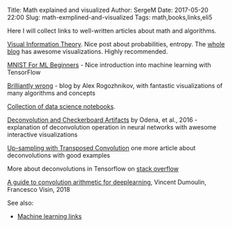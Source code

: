 Title: Math explained and visualized
Author: SergeM
Date: 2017-05-20 22:00
Slug: math-exmplined-and-visualized
Tags: math,books,links,eli5


Here I will collect links to well-written articles about math and algorithms. 

[Visual Information Theory](http://colah.github.io/posts/2015-09-Visual-Information/). Nice post about probabilities, entropy. The [whole blog](http://colah.github.io/) has awesome visualizations. Highly recommended.

[MNIST For ML Beginners](https://www.tensorflow.org/get_started/mnist/beginners) - Nice introduction into machine learning with TensorFlow

[Brilliantly wrong](http://arogozhnikov.github.io/) - blog by Alex Rogozhnikov, with fantastic visualizations of many algorithms and concepts

[Collection of data science notebooks](https://github.com/donnemartin/data-science-ipython-notebooks). 


[Deconvolution and Checkerboard Artifacts](https://distill.pub/2016/deconv-checkerboard/) by 
Odena, et al., 2016 - explanation of
deconvolution operation in neural networks with awesome interactive visualizations

[Up-sampling with Transposed Convolution](https://towardsdatascience.com/up-sampling-with-transposed-convolution-9ae4f2df52d0) one more article about deconvolutions with good examples

More about deconvolutions in Tensorflow on [stack overflow](https://stackoverflow.com/questions/39373230/what-does-tensorflows-conv2d-transpose-operation-do)

[A guide to convolution arithmetic for deeplearning](https://arxiv.org/pdf/1603.07285.pdf), Vincent Dumoulin, Francesco Visin, 2018 


See also:

* [Machine learning links](/machine-learning-links.html)






